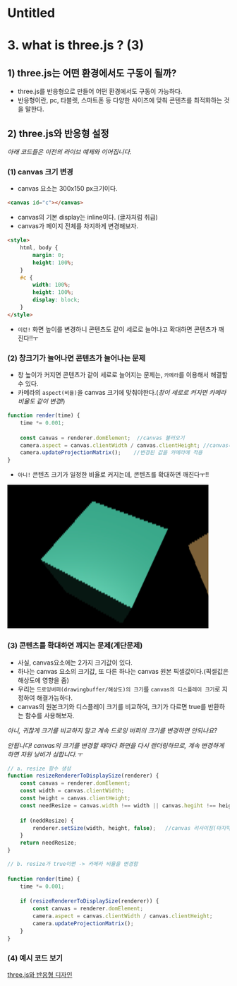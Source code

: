 # Untitled

# 3. what is three.js ? (3)

## 1) three.js는 어떤 환경에서도 구동이 될까?

- three.js를 반응형으로 만들어 어떤 환경에서도 구동이 가능하다.
- 반응형이란, pc, 타블렛, 스마트폰 등 다양한 사이즈에 맞춰 콘텐츠를 최적화하는 것을 말한다.

## 2) three.js와 반응형 설정

*아래 코드들은 이전의 라이브 예제와 이어집니다.*

### (1) canvas 크기 변경

- canvas 요소는 300x150 px크기이다.

```html
<canvas id="c"></canvas>
```

- canvas의 기본 display는 inline이다. (글자처럼 취급)
- canvas가 페이지 전체를 차지하게 변경해보자.

```html
<style>
	html, body {
		margin: 0;
		height: 100%;
	}
	#c {
		width: 100%;
		height: 100%;
		display: block;
	}
</style>
```

- `이런!` 화면 높이를 변경하니 콘텐츠도 같이 세로로 늘어나고 확대하면 콘텐츠가 깨진다!!ㅜ



### (2) 창크기가 늘어나면 콘텐츠가 늘어나는 문제

- 창 높이가 커지면 콘텐츠가 같이 세로로 늘어지는 문제는, `카메라`를 이용해서 해결할 수 있다.
- 카메라의 `aspect(비율)`을 canvas 크기에 맞춰야한다.(*창이 세로로 커지면 카메라 비율도 같이 변경!*)

```jsx
function render(time) {
	time *= 0.001;
	
	const canvas = renderer.domElement;  //canvas 불러오기
	camera.aspect = canvas.clientWidth / canvas.clientHeight; //canvas비율을 카메라에 적용
	camera.updateProjectionMatrix();    //변경된 값을 카메라에 적용
}
```

- `아니!` 콘텐츠 크기가 일정한 비율로 커지는데, 콘텐츠를 확대하면 깨진다ㅜ!!

![Untitled%206047b02b302e4865a23801d89117413f/_2020-11-15__3.11.35.png](Untitled%206047b02b302e4865a23801d89117413f/_2020-11-15__3.11.35.png)

### (3) 콘텐츠를 확대하면 깨지는 문제(계단문제)

- 사실, canvas요소에는 2가지 크기값이 있다.
- 하나는  canvas 요소의 크기값, 또 다른 하나는 canvas 원본 픽셀값이다.(픽셀값은 해상도에 영향을 줌)
- 우리는 `드로잉버퍼(drawingbuffer/해상도)의 크기`를 `canvas의 디스플레이 크기`로 지정하여 해결가능하다.
- canvas의 원본크기와 디스플레이 크기를 비교하여, 크기가 다르면 true를 반환하는 함수를 사용해보자.

*아니, 귀찮게 크기를 비교하지 말고 계속 드로잉 버퍼의 크기를 변경하면 안되나요?*

*안됩니다! canvas의 크기를 변경할 때마다 화면을 다시 랜더링하므로, 계속 변경하게 하면 자원 낭비가 심합니다.ㅜ*

```jsx
// a. resize 함수 생성
function resizeRendererToDisplaySize(renderer) {
	const canvas = renderer.domElement;
	const width = canvas.clientWidth;
	const height = canvas.clientHeight;
	const needResize = canvas.width !== width || canvas.hegiht !== height;

	if (neddResize) {
		renderer.setSize(width, height, false);   //canvas 리사이징(마지막인자는 꼭 false!)
	}
	return needResize;
}
```

```jsx
// b. resize가 true이면 -> 카메라 비율을 변경함 

function render(time) {
	time *= 0.001;
	
	if (resizeRendererToDisplaySize(renderer)) {
		const canvas = renderer.domElement;
		camera.aspect = canvas.clientWidth / canvas.clientHeight;
		camera.updateProjectionMatrix();
	}
}
```

### (4) 예시 코드 보기

<a href="https://codepen.io/kumjungmin/pen/rNLPoRo">three.js와 반응형 디자인</a>
